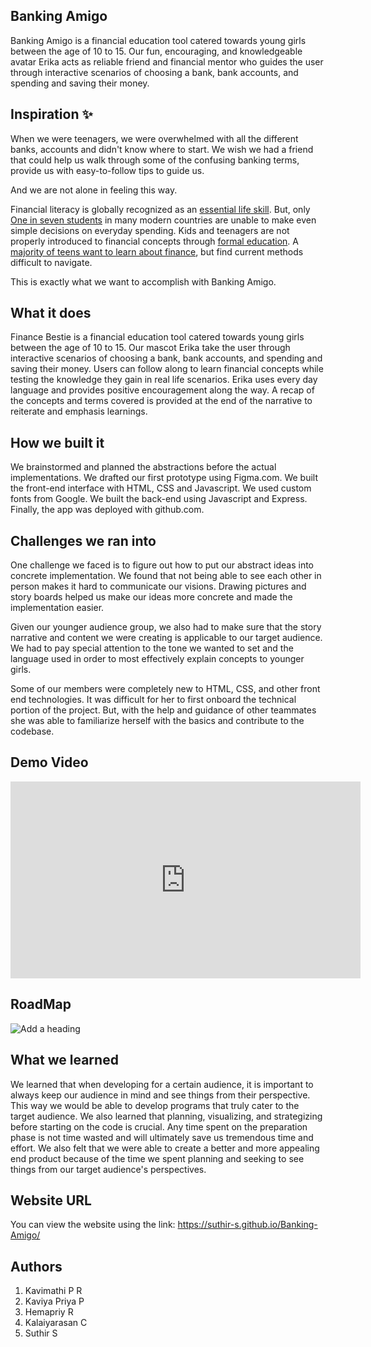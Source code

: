 
<p align="center">

  <h2>Banking Amigo</h2>
</p>

Banking Amigo is a financial education tool catered towards young girls between the age of 10 to 15. Our fun, encouraging, and knowledgeable avatar Erika acts as reliable friend and financial mentor who guides the user through interactive scenarios of choosing a bank, bank accounts, and spending and saving their money.

## Inspiration ✨

When we were teenagers, we were overwhelmed with all the different banks, accounts and didn't know where to start. We wish we had a friend that could help us walk through some of the confusing banking terms, provide us with easy-to-follow tips to guide us.

And we are not alone in feeling this way.

Financial literacy is globally recognized as an [essential life skill](https://www.oecd-ilibrary.org/education/pisa-2015-results-volume-iv_9789264270282-en;jsessionid=e9NkhlsApFk8Pmw38RWJX2eZ.ip-10-240-5-30). But, only [One in seven students](https://www.oecd.org/daf/fin/financial-education/many-15-year-olds-struggle-with-financial-literacy-according-to-oecd-pisa-report.htm) in many modern countries are unable to make even simple decisions on everyday spending. Kids and teenagers are not properly introduced to financial concepts through [formal education](https://youth.gov/youth-topics/financial-capability-literacy/facts#_ftn3). A [majority of teens want to learn about finance](https://youth.gov/youth-topics/financial-capability-literacy/facts#_ftn3), but find current methods difficult to navigate.

This is exactly what we want to accomplish with Banking Amigo.

## What it does

Finance Bestie is a financial education tool catered towards young girls between the age of 10 to 15. Our mascot Erika take the user through interactive scenarios of choosing a bank, bank accounts, and spending and saving their money. Users can follow along to learn financial concepts while testing the knowledge they gain in real life scenarios. Erika uses every day language and provides positive encouragement along the way. A recap of the concepts and terms covered is provided at the end of the narrative to reiterate and emphasis learnings.


## How we built it

We brainstormed and planned the abstractions before the actual implementations. We drafted our first prototype using Figma.com. We built the front-end interface with HTML, CSS and Javascript. We used custom fonts from Google. We built the back-end using Javascript and Express. Finally, the app was deployed with github.com.


## Challenges we ran into

One challenge we faced is to figure out how to put our abstract ideas into concrete implementation. We found that not being able to see each other in person makes it hard to communicate our visions. Drawing pictures and story boards helped us make our ideas more concrete and made the implementation easier.

Given our younger audience group, we also had to make sure that the story narrative and content we were creating is applicable to our target audience. We had to pay special attention to the tone we wanted to set and the language used in order to most effectively explain concepts to younger girls.

Some of our members were completely new to HTML, CSS, and other front end technologies. It was difficult for her to first onboard the technical portion of the project. But, with the help and guidance of other teammates she was able to familiarize herself with the basics and contribute to the codebase.

## Demo Video

<iframe width="560" height="315" src="https://www.youtube.com/embed/DBwV2QNbbvg" title="YouTube video player" frameborder="0" allow="accelerometer; autoplay; clipboard-write; encrypted-media; gyroscope; picture-in-picture" allowfullscreen></iframe>

## RoadMap

![Add a heading](https://user-images.githubusercontent.com/69359674/122333702-292ec480-cf56-11eb-9a9f-358eb03cee98.jpg)


## What we learned

We learned that when developing for a certain audience, it is important to always keep our audience in mind and see things from their perspective. This way we would be able to develop programs that truly cater to the target audience. We also learned that planning, visualizing, and strategizing before starting on the code is crucial. Any time spent on the preparation phase is not time wasted and will ultimately save us tremendous time and effort. We also felt that we were able to create a better and more appealing end product because of the time we spent planning and seeking to see things from our target audience's perspectives.

## Website URL

You can view the website using the link: https://suthir-s.github.io/Banking-Amigo/

## Authors

1. Kavimathi P R
2. Kaviya Priya P
3. Hemapriy R
4. Kalaiyarasan C
5. Suthir S


<br />



